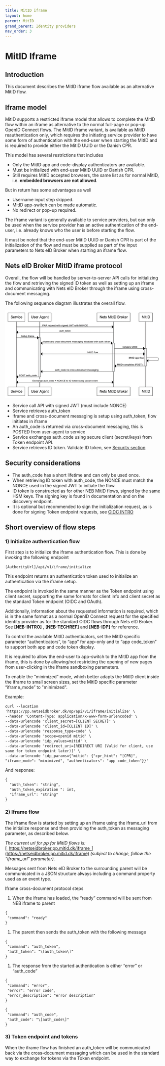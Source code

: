 ```yaml
---
title: MitID iframe
layout: home
parent: MitID
grand_parent: Identity providers
nav_order: 3
---
```


# MitID Iframe

## Introduction

This document describes the MitID iframe flow available as an alternative MitID flow.


## Iframe model

MitID supports a restricted iframe model that allows to complete the MitID flow within an iframe as alternative to the normal full-page or pop-up OpenID Connect flows.
The MitID iframe variant, is available as MitID reauthentication only, which requires the initiating service provider to have some form of authentication with the end-user when starting the MitID and is required to provide either the MitID UUID or the Danish CPR.

This model has several restrictions that includes

- Only the MitID app and code-display authenticators are available.
- Must be initialized with end-user MitID UUID or Danish CPR.
- Still requires MitID accepted browsers, the same list as for normal MitID, i.e. **embedded browsers are not allowed**.

But in return has some advantages as well

- Username input step skipped.
- MitID app-switch can be made automatic.
- No redirect or pop-up required.

The iframe variant is generally available to service providers, but can only be used when the service provider has an active authentication of the end-user, i.e. already knows who the user is before starting the flow.

It must be noted that the end-user MitID UUID or Danish CPR is part of the initialization of the flow and must be supplied as part of the input parameters to Nets eID Broker when starting an iframe flow.

## Nets eID Broker MitID iframe protocol

Overall, the flow will be handled by server-to-server API calls for initializing the flow and retrieving the signed ID token as well as setting up an iframe and communicating with Nets eID Broker through the iframe using cross-document messaging.

The following sequence diagram illustrates the overall flow.

![](images/mitid-iframe.png)

- Service call API with signed JWT (must include NONCE)
- Service retrieves auth_token
- Iframe and cross-document messaging is setup using auth_token, flow initiates in iframe
- An auth_code is returned via cross-document messaging, this is POSTED from user-agent to service
- Service exchanges auth_code using secure client (secret/keys) from Token endpoint API.
- Service retrieves ID token. Validate ID token, see [Security section](https://signaturgruppen-a-s.github.io/signaturgruppen-broker-documentation/tech-security.html)

## Security considerations

- The auth_code has a short lifetime and can only be used once.
- When retrieving ID token with auth_code, the NONCE must match the NONCE used in the signed JWT to initiate the flow.
- ID token is constructed as for other NEB MitID flows, signed by the same HSM keys. The signing key is found in documentation and on the discovery endpoint.
- It is optional but recommended to sign the initialization request, as is done for signing Token endpoint requests, see [OIDC INTRO](https://signaturgruppen-a-s.github.io/signaturgruppen-broker-documentation/openid-intro.html)

## Short overview of flow steps

### 1) Initialize authentication flow

First step is to initialize the iframe authentication flow. This is done by invoking the following endpoint

```
[AuthorityUrl]/api/v1/iframe/initialize
```

This endpoint returns an authentication token used to initialize an authentication via the iframe setup.

The endpoint is invoked in the same manner as the Token endpoint using client secret, supporting the same formats for client info and client secret as the standard Token endpoint (OIDC and OAuth).

Additionally, information about the requested information is required, which is in the same format as a normal OpenID Connect request for the specified identity provider as for the standard OIDC flows through Nets eID Broker. See **\[NEB-INTRO\]** , **\[NEB-TECHREF\]**  and **\[NEB-IDP\]** for reference.

To control the available MitID authenticators, set the MitID specific parameter “authenticators”, to “app” for app-only and to “app code_token” to support both app and code token display.

It is required to allow the end-user to app-switch to the MitID app from the iframe, this is done by allowing/not restricting the opening of new pages from user-clicking in the iframe sandboxing parameters.

To enable the “minimized” mode, which better adapts the MitID client inside the iframe to small screen sizes, set the MitID specific parameter “iframe_mode” to "minimized".

Example:

```
curl --location 'https://pp.netseidbroker.dk/op/api/v1/iframe/initialize' \
--header 'Content-Type: application/x-www-form-urlencoded' \
--data-urlencode 'client_secret=[CLIENT SECRET]' \
--data-urlencode 'client_id=[CLIENT ID]' \
--data-urlencode 'response_type=code' \
--data-urlencode 'scope=openid mitid' \
--data-urlencode 'idp_values=mitid' \
--data-urlencode 'redirect_uri=[REDIRECT URI (Valid for client, use same for token endpoint later)]' \
--data-urlencode 'idp_params={"mitid": {"cpr_hint": "[CPR]", "iframe_mode": "minimized", "authenticators": "app code_token"}}'
```

And response:

```
{
  "auth_token": "string",
  "auth_token_expiration ": int,
  "iframe_url": "string"
}
```


### 2) Iframe flow

The iframe flow is started by setting up an iframe using the iframe_url from the initialize response and then providing the auth_token as messaging parameter, as described below.

_The current url for pp for MitID flows is:_ [_https://netseidbroker.pp.mitid.dk/iframe_](https://netseidbroker.pp.mitid.dk/iframe) _(subject to change, follow the “iframe_url” parameter)._

Messages sent from Nets eID Broker to the surrounding parent will be communicated in a JSON structure always including a command property used as an event type.

Iframe cross-document protocol steps

1. When the iframe has loaded, the “ready” command will be sent from NEB iframe to parent

```
{
 "command": "ready"
}
```


1. The parent then sends the auth_token with the following message

```
{
 "command": "auth_token",
 "auth_token": "\[auth_token\]"
}
```


1. The response from the started authentication is either “error” or “auth_code”

```
{
 "command": "error",
 "error": "error code",
 "error_description": "error description"
}
```

```
{
 "command": "auth_code",
 "auth_code": "\[auth_code\]"
}
```


### 3) Token endpoint and tokens

When the iframe flow has finished an auth_token will be communicated back via the cross-document messaging which can be used in the standard way to exchange for tokens via the Token endpoint.

